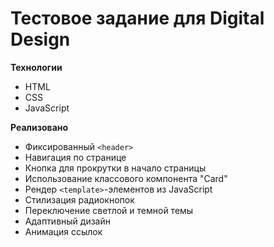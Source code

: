 # Тестовое задание для Digital Design

**Технологии**
* HTML
* CSS
* JavaScript

**Реализовано**
* Фиксированный `<header>`
* Навигация по странице
* Кнопка для прокрутки в начало страницы
* Использование классового компонента "Card"
* Рендер `<template>`-элементов из JavaScript
* Стилизация радиокнопок
* Переключение светлой и темной темы
* Адаптивный дизайн
* Анимация ссылок